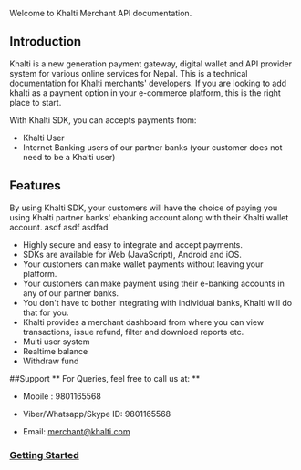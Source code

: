 Welcome to Khalti Merchant API documentation.

## Introduction
Khalti is a new generation payment gateway, digital wallet and API provider system
for various online services for Nepal.
This is a technical documentation for Khalti merchants' developers. If you are looking
to add khalti as a payment option in your e-commerce platform, this is the right place to start.

With Khalti SDK, you can accepts payments from:

- Khalti User
- Internet Banking users of our partner banks (your customer does not  need to be a Khalti user)


## Features
By using Khalti SDK, your customers will have the choice of paying you using Khalti partner banks'
ebanking account along with their Khalti wallet account.
asdf asdf asdfad
* Highly secure and easy to integrate and accept payments.
* SDKs are available for Web (JavaScript), Android and iOS.
* Your customers can make wallet payments without leaving your platform.
* Your customers can make payment using their e-banking accounts in any of our partner banks.
* You don't have to bother integrating with individual banks, Khalti will do that for you.
* Khalti provides a merchant dashboard from where you can view transactions, issue refund,
  filter and download reports etc.
* Multi user system
* Realtime balance
* Withdraw fund


##Support
** For Queries, feel free to call us at: **

* Mobile : 9801165568

* Viber/Whatsapp/Skype ID: 9801165568

* Email: merchant@khalti.com

### [Getting Started](./getting-started.md)
